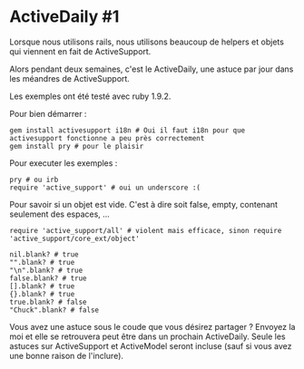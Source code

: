# ActiveDaily #1

Lorsque nous utilisons rails, nous utilisons beaucoup de helpers et objets qui viennent en fait de ActiveSupport.

Alors pendant deux semaines, c'est le ActiveDaily, une astuce par jour dans les méandres de ActiveSupport.

Les exemples ont été testé avec ruby 1.9.2.

Pour bien démarrer :

    gem install activesupport i18n # Oui il faut i18n pour que activesupport fonctionne a peu près correctement
    gem install pry # pour le plaisir

Pour executer les exemples :

    pry # ou irb
    require 'active_support' # oui un underscore :(

Pour savoir si un objet est vide. C'est à dire soit false, empty, contenant seulement des espaces, ...

    require 'active_support/all' # violent mais efficace, sinon require 'active_support/core_ext/object'

    nil.blank? # true
    "".blank? # true
    "\n".blank? # true
    false.blank? # true
    [].blank? # true
    {}.blank? # true
    true.blank? # false
    "Chuck".blank? # false

Vous avez une astuce sous le coude que vous désirez partager ? Envoyez la moi et elle se retrouvera peut être dans un prochain ActiveDaily. Seule les astuces sur ActiveSupport et ActiveModel seront incluse (sauf si vous avez une bonne raison de l'inclure).
